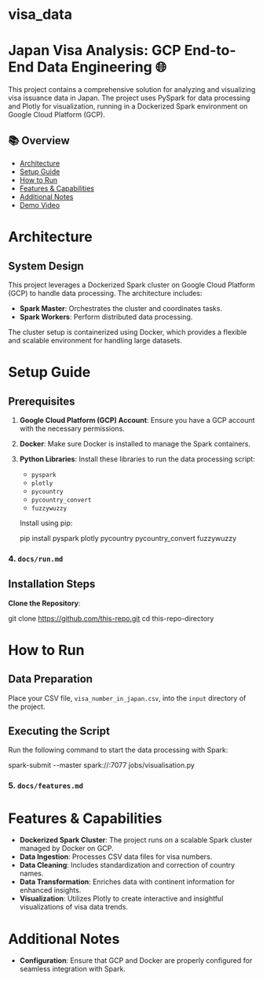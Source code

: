 # visa_data

# Japan Visa Analysis: GCP End-to-End Data Engineering 🌐

This project contains a comprehensive solution for analyzing and visualizing visa issuance data in Japan. The project uses PySpark for data processing and Plotly for visualization, running in a Dockerized Spark environment on Google Cloud Platform (GCP).

## 📚 Overview
- [Architecture](docs/architecture.md)
- [Setup Guide](docs/setup.md)
- [How to Run](docs/run.md)
- [Features & Capabilities](docs/features.md)
- [Additional Notes](docs/notes.md)
- [Demo Video](docs/demo.md)

# Architecture

## System Design

This project leverages a Dockerized Spark cluster on Google Cloud Platform (GCP) to handle data processing. The architecture includes:

- **Spark Master**: Orchestrates the cluster and coordinates tasks.
- **Spark Workers**: Perform distributed data processing.

The cluster setup is containerized using Docker, which provides a flexible and scalable environment for handling large datasets.

# Setup Guide

## Prerequisites

1. **Google Cloud Platform (GCP) Account**: Ensure you have a GCP account with the necessary permissions.
2. **Docker**: Make sure Docker is installed to manage the Spark containers.
3. **Python Libraries**: Install these libraries to run the data processing script:
   - `pyspark`
   - `plotly`
   - `pycountry`
   - `pycountry_convert`
   - `fuzzywuzzy`
   
   Install using pip:
   
   pip install pyspark plotly pycountry pycountry_convert fuzzywuzzy


### 4. `docs/run.md`

## Installation Steps

**Clone the Repository**:
   
   git clone https://github.com/this-repo.git
   cd this-repo-directory

# How to Run

## Data Preparation

Place your CSV file, `visa_number_in_japan.csv`, into the `input` directory of the project.

## Executing the Script

Run the following command to start the data processing with Spark:

spark-submit --master spark://<spark-master-url>:7077 jobs/visualisation.py



### 5. `docs/features.md`


# Features & Capabilities

- **Dockerized Spark Cluster**: The project runs on a scalable Spark cluster managed by Docker on GCP.
- **Data Ingestion**: Processes CSV data files for visa numbers.
- **Data Cleaning**: Includes standardization and correction of country names.
- **Data Transformation**: Enriches data with continent information for enhanced insights.
- **Visualization**: Utilizes Plotly to create interactive and insightful visualizations of visa data trends.


# Additional Notes

- **Configuration**: Ensure that GCP and Docker are properly configured for seamless integration with Spark.


